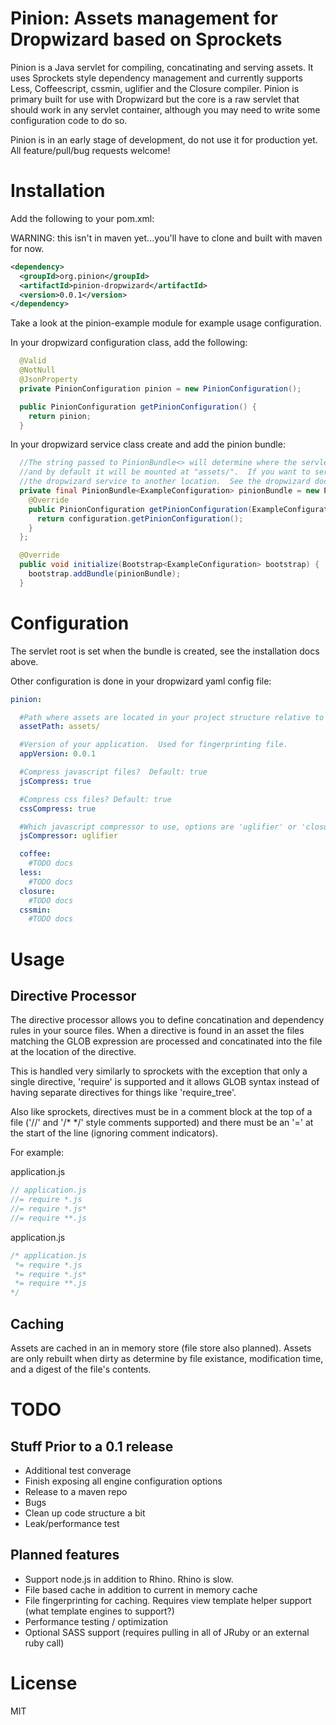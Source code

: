 # Pinion: Assets management for Dropwizard based on Sprockets

Pinion is a Java servlet for compiling, concatinating and serving assets.  It uses Sprockets style dependency management and currently supports Less, Coffeescript, cssmin, uglifier and the Closure compiler.  Pinion is primary built for use with Dropwizard but the core is a raw servlet that should work in any servlet container, although you may need to write some configuration code to do so. 

Pinion is in an early stage of development, do not use it for production yet.  All feature/pull/bug requests welcome!

# Installation #

Add the following to your pom.xml:

WARNING: this isn't in maven yet...you'll have to clone and built with maven for now.

```xml
<dependency>
  <groupId>org.pinion</groupId>
  <artifactId>pinion-dropwizard</artifactId>
  <version>0.0.1</version>
</dependency>
```

Take a look at the pinion-example module for example usage configuration.

In your dropwizard configuration class, add the following:

```java
  @Valid
  @NotNull
  @JsonProperty
  private PinionConfiguration pinion = new PinionConfiguration();

  public PinionConfiguration getPinionConfiguration() {
    return pinion;
  }
```

In your dropwizard service class create and add the pinion bundle:

```java
  //The string passed to PinionBundle<> will determine where the servlet will be mounted, in this example
  //and by default it will be mounted at "assets/".  If you want to serve from the root you need to move
  //the dropwizard service to another location.  See the dropwizard documenation.
  private final PinionBundle<ExampleConfiguration> pinionBundle = new PinionBundle<ExampleConfiguration>("assets/") {
    @Override
    public PinionConfiguration getPinionConfiguration(ExampleConfiguration configuration) {
      return configuration.getPinionConfiguration();
    }
  };

  @Override
  public void initialize(Bootstrap<ExampleConfiguration> bootstrap) {
    bootstrap.addBundle(pinionBundle);
  }

```

# Configuration #
  
  The servlet root is set when the bundle is created, see the installation docs above.
  
  Other configuration is done in your dropwizard yaml config file:

```yaml
pinion:

  #Path where assets are located in your project structure relative to classloader root Default: assets/
  assetPath: assets/

  #Version of your application.  Used for fingerprinting file.
  appVersion: 0.0.1

  #Compress javascript files?  Default: true
  jsCompress: true

  #Compress css files? Default: true
  cssCompress: true

  #Which javascript compressor to use, options are 'uglifier' or 'closure'
  jsCompressor: uglifier

  coffee:
    #TODO docs
  less:
    #TODO docs
  closure:
    #TODO docs
  cssmin:
    #TODO docs
```

# Usage #

## Directive Processor ##

The directive processor allows you to define concatination and dependency rules in your source files.  When a directive is found in an asset the files matching the GLOB expression are processed and concatinated into the file at the location of the directive.  

This is handled very similarly to sprockets with the exception that only a single directive, 'require' is supported and it allows GLOB syntax instead of having separate directives for things like 'require_tree'.  

Also like sprockets, directives must be in a comment block at the top of a file ('//' and '/* */' style comments supported) and there must be an '=' at the start of the line (ignoring comment indicators).    

For example:

application.js
```javascript
// application.js
//= require *.js
//= require *.js*
//= require **.js
```

application.js
```javascript
/* application.js
 *= require *.js
 *= require *.js*
 *= require **.js
*/
```

## Caching ##

Assets are cached in an in memory store (file store also planned).  Assets are only rebuilt when dirty as determine by file existance, modification time, and a digest of the file's contents.  


# TODO #

## Stuff Prior to a 0.1 release ##

- Additional test converage
- Finish exposing all engine configuration options
- Release to a maven repo
- Bugs
- Clean up code structure a bit
- Leak/performance test

## Planned features ##

- Support node.js in addition to Rhino.  Rhino is slow.
- File based cache in addition to current in memory cache
- File fingerprinting for caching.  Requires view template helper support (what template engines to support?)
- Performance testing / optimization
- Optional SASS support (requires pulling in all of JRuby or an external ruby call)

# License #

MIT
